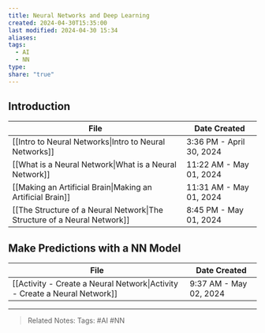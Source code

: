 ```yaml
---
title: Neural Networks and Deep Learning
created: 2024-04-30T15:35:00
last modified: 2024-04-30 15:34
aliases: 
tags:
  - AI
  - NN
type: 
share: "true"
---
```

## Introduction
| File                                                                                            | Date Created             |
| ----------------------------------------------------------------------------------------------- | ------------------------ |
| [[Intro to Neural Networks\|Intro to Neural Networks]]                   | 3:36 PM - April 30, 2024 |
| [[What is a Neural Network\|What is a Neural Network]]                   | 11:22 AM - May 01, 2024  |
| [[Making an Artificial Brain\|Making an Artificial Brain]]               | 11:31 AM - May 01, 2024  |
| [[The Structure of a Neural Network\|The Structure of a Neural Network]] | 8:45 PM - May 01, 2024   |

## Make Predictions with a NN Model
| File                                                                                              | Date Created           |
| ------------------------------------------------------------------------------------------------- | ---------------------- |
| [[Activity - Create a Neural Network\|Activity - Create a Neural Network]] | 9:37 AM - May 02, 2024 |


---
>Related Notes: 
>Tags: #AI #NN 

